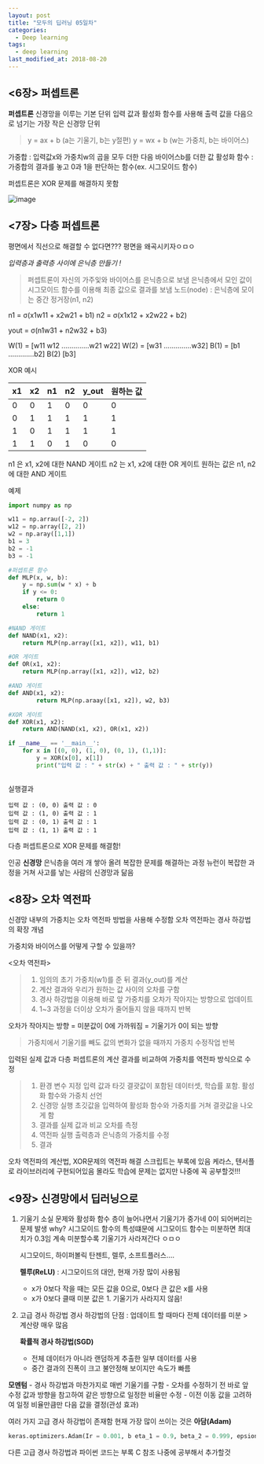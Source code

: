 ```yaml
---
layout: post
title: "모두의 딥러닝 05일차"
categories:
  - Deep learning
tags:
  - deep learning
last_modified_at: 2018-08-20
---
```



<6장> 퍼셉트론
---
**퍼셉트론**
신경망을 이루는 기본 단위
입력 값과 활성화 함수를 사용해 출력 값을 다음으로 넘기는 가장 작은 신경망 단위

>y = ax + b (a는 기울기, b는 y절편)
>y = wx + b (w는 가중치, b는 바이어스)

가중합 : 입력값x와 가중치w의 곱을 모두 더한 다음 바이어스b를 더한 값
활성화 함수 : 가중합의 결과를 놓고  0과 1을 판단하는 함수(ex. 시그모이드 함수)

퍼셉트론은 XOR 문제를 해결하지 못함

![image](https://github.com/sg0415/sg0415.github.io/blob/master/_images/deep05.png?raw=true)

<7장> 다층 퍼셉트론
---

평면에서 직선으로 해결할 수 없다면???
평면을 왜곡시키자ㅇㅁㅇ

<i>입력층과 출력층 사이에 은닉층 만들기 !</i>

>퍼셉트론이 자신의 가주잋와 바이어스를 은닉층으로 보냄
>은닉층에서 모인 값이 시그모이드 함수를 이용해 최종 값으로 결과를 보냄
>노드(node) : 은닉층에 모이는 중간 정거장(n1, n2)

n1 = σ(x1w11 + x2w21 + b1)
n2 = σ(x1x12 + x2w22 + b2)

yout = σ(n1w31 + n2w32 + b3)

W(1) = [w11 w12
..............w21 w22]
W(2) = [w31
..............w32]
B(1) = [b1
.............b2]
B(2) [b3]

XOR 예시

| x1 | x2 | n1 | n2 | y_out | 원하는 값 |
|--------|--------|--------|--------|--------|--------|
|0|0|1|0|0|0|
|0|1|1|1|1|1|
|1|0|1|1|1|1|
|1|1|0|1|0|0|

n1 은 x1, x2에 대한 NAND 게이트
n2 는 x1, x2에 대한 OR 게이트
원하는 값은 n1, n2에 대한 AND 게이트

예제
```python
import numpy as np

w11 = np.arrau([-2, 2])
w12 = np.array([2, 2])
w2 = np.aray([1,1])
b1 = 3
b2 = -1
b3 = -1

#퍼셉트론 함수
def MLP(x, w, b):
    y = np.sum(w * x) + b
    if y <= 0:
        return 0
    else:
        return 1

#NAND 게이트
def NAND(x1, x2):
    return MLP(np.array([x1, x2]), w11, b1)

#OR 게이트
def OR(x1, x2):
    return MLP(np.array([x1, x2]), w12, b2)

#AND 게이트
def AND(x1, x2):
        return MLP(np.araay([x1, x2]), w2, b3)

#XOR 게이트
def XOR(x1, x2):
    return AND(NAND(x1, x2), OR(x1, x2))

if __name__ == '__main__':
    for x in [(0, 0), (1, 0), (0, 1), (1,1)]:
        y = XOR(x[0], x[1])
        print("입력 값 : " + str(x) + " 출력 값 : " + str(y))
        
```
        
실행결과
```
입력 값 : (0, 0) 출력 값 : 0
입력 값 : (1, 0) 출력 값 : 1
입력 값 : (0, 1) 출력 값 : 1
입력 값 : (1, 1) 출력 값 : 1
```

다층 퍼셉트론으로 XOR 문제를 해결함!

인공 <b>신경망</b>
은닉층을 여러 개 쌓아 올려 복잡한 문제를 해결하는 과정
뉴런이 복잡한 과정을 거쳐 사고를 낳는 사람의 신경망과 닮음

<8장> 오차 역전파
---

신경망 내부의 가중치는 오차 역전파 방법을 사용해 수정함
오차 역전파는 경사 하강법의 확장 개념

가중치와 바이어스를 어떻게 구할 수 있을까?

<오차 역전파><br>
>1. 임의의 초기 가중치(w1)를 준 뒤 결과(y_out)를 계산
>2. 계산 결과와 우리가 원하는 값 사이의 오차를 구함
>3. 경사 하강법을 이용해 바로 앞 가중치를 오차가 작아지는 방향으로 업데이트
>4. 1~3 과정을 더이상 오차가 줄어들지 않을 때까지 반복

오차가 작아지는 방향 = 미분값이 0에 가까워짐 = 기울기가 0이 되는 방향
>가중치에서 기울기를 빼도 값의 변화가 없을 때까지 가중치 수정작업 반복

입력된 실제 값과 다층 퍼셉트론의 계산 결과를 비교하여 가중치를 역전파 방식으로 수정

>1. 환경 변수 지정
>	입력 값과 타깃 결괏값이 포함된 데이터셋, 학습률 포함. 활성화 함수와 가중치 선언
>2. 신경망 실행
>	초깃값을 입력하여 활성화 함수와 가중치를 거쳐 결괏값을 나오게 함
>3. 결과를 실제 값과 비교
>	오차를 측정
>4. 역전파 실행
>	출력층과 은닉층의 가중치를 수정
>5. 결과 

오차 역전파의 계산법, XOR문제의 역전파 해결 스크립트는 부록에 있음
케라스, 텐서플로 라이브러리에 구현되어있음
몰라도 학습에 문제는 없지만 나중에 꼭 공부할것!!!

<9장> 신경망에서 딥러닝으로
---

1. 기울기 소실 문제와 활성화 함수
층이 늘어나면서 기울기가 중가네 0이 되어버리는 문제 발생
why? 시그모이드 함수의 특성떄문에
시그모이드 함수는 미분하면 최대치가 0.3임 계속 미분할수록 기울기가 사라져간다 ㅇㅁㅇ

    시그모이드, 하이퍼볼릭 탄젠트, 렐루, 소프트플러스....
    
    <b>렐루(ReLU)</b> : 시그모이드의 대안, 현재 가장 많이 사용됨
    - x가 0보다 작을 때는 모든 값을 0으로, 0보다 큰 값은 x를 사용
    - x가 0보다 클때 미분 값은 1. 기울기가 사라지지 않음!

2. 고급 경사 하강법
	경사 하강법의 단점 : 업데이트 할 때마다 전체 데이터를 미분 > 계산량 매우 많음
	
    <b>확률적 경사 하강법(SGD)</b>
     - 전체 데이터가 아니라 랜덤하게 추출한 일부 데이터를 사용 
     - 중간 결과의 진폭이 크고 불안정해 보이지만 속도가 빠름 	
 
 <b>모멘텀</b>
 	- 경사 하강법과 마찬가지로 매번 기울기를 구함
 	- 오차를 수정하기 전 바로 앞 수정 값과 방향을 참고하여 같은 방향으로 일정한 비율만 수정
 	- 이전 이동 값을 고려하여 일정 비율만큼만 다음 값을 결정(관성 효과)


여러 가지 고급 경사 하강법이 존재함
현재 가장 많이 쓰이는 것은 <b>아담(Adam)</b>

```python
keras.optimizers.Adam(Ir = 0.001, b eta_1 = 0.9, beta_2 = 0.999, epsion = 1e - 08, decay = 0.0)
```
다른 고급 경사 하강법과 파이썬 코드는 부록 C 참조
나중에 공부해서 추가할것
